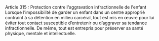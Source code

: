 Article 315 : Protection contre l'aggravation infractionnelle de l'enfant
Lorsque l’impossibilité de garder un enfant dans un centre approprié contraint à sa détention en milieu carcéral, tout est mis en œuvre pour lui éviter tout contact susceptible d’entretenir ou d’aggraver sa tendance infractionnelle.
De même, tout est entrepris pour préserver sa santé physique, mentale et intellectuelle.